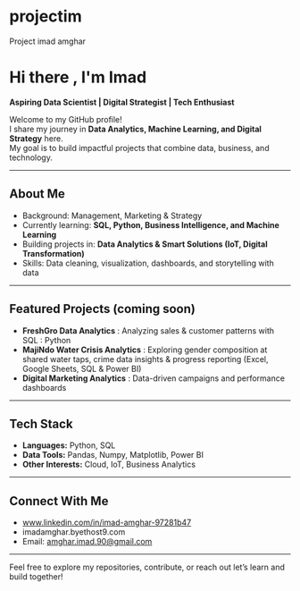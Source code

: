# projectim
Project imad amghar
# Hi there  , I'm Imad

 **Aspiring Data Scientist | Digital Strategist | Tech Enthusiast**

Welcome to my GitHub profile!  
I share my journey in **Data Analytics, Machine Learning, and Digital Strategy** here.  
My goal is to build impactful projects that combine data, business, and technology.  

---

##  About Me
-   Background: Management, Marketing & Strategy  
-   Currently learning: **SQL, Python, Business Intelligence, and Machine Learning**  
-   Building projects in: **Data Analytics & Smart Solutions (IoT, Digital Transformation)**  
-   Skills: Data cleaning, visualization, dashboards, and storytelling with data  

---

##  Featured Projects (coming soon)
-  **FreshGro Data Analytics** : Analyzing sales & customer patterns with SQL : Python  
-  **MajiNdo Water Crisis Analytics** : Exploring gender composition at shared water taps, crime data insights & progress reporting (Excel, Google Sheets, SQL & Power BI)    
-  **Digital Marketing Analytics** : Data-driven campaigns and performance dashboards  

---

##  Tech Stack
- **Languages:** Python, SQL  
- **Data Tools:** Pandas, Numpy, Matplotlib, Power BI  
- **Other Interests:** Cloud, IoT, Business Analytics  

---

##  Connect With Me
-  www.linkedin.com/in/imad-amghar-97281b47 
-  imadamghar.byethost9.com 
-  Email: amghar.imad.90@gmail.com

---

Feel free to explore my repositories, contribute, or reach out  let’s learn and build together!
